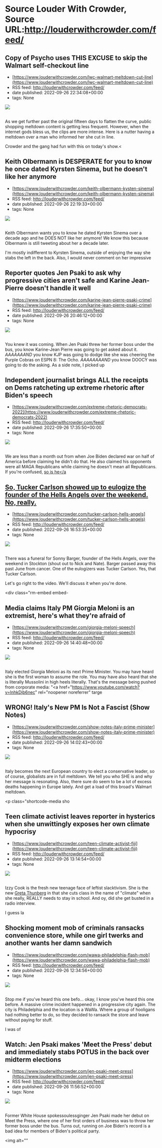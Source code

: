 # Source Louder With Crowder, Source URL:http://louderwithcrowder.com/feed/

## Copy of Psycho uses THIS EXCUSE to skip the Walmart self-checkout line
 - [https://www.louderwithcrowder.com/lwc-walmart-meltdown-cut-line](https://www.louderwithcrowder.com/lwc-walmart-meltdown-cut-line)
 - RSS feed: http://louderwithcrowder.com/feed/
 - date published: 2022-09-26 22:34:08+00:00
 - tags: None

<img src="https://www.louderwithcrowder.com/media-library/image.jpg?id=31828419&amp;width=1245&amp;height=700&amp;coordinates=0%2C0%2C0%2C0" /><br /><br /><p>As we get further past the original fifteen days to flatten the curve, public shopping meltdown content is getting less frequent. However, when the internet gods bless us, the clips are more intense. Here is a nutter having a meltdown over a man who informed her she cut in line.</p><p>Crowder and the gang had fun with this on today's show.<

## Keith Olbermann is DESPERATE for you to know he once dated Kyrsten Sinema, but he doesn't like her anymore
 - [https://www.louderwithcrowder.com/keith-olbermann-kysten-sinema](https://www.louderwithcrowder.com/keith-olbermann-kysten-sinema)
 - RSS feed: http://louderwithcrowder.com/feed/
 - date published: 2022-09-26 22:19:33+00:00
 - tags: None

<img src="https://www.louderwithcrowder.com/media-library/image.png?id=31827322&amp;width=1245&amp;height=700&amp;coordinates=0%2C76%2C0%2C42" /><br /><br /><p>
	Keith Olbermann wants you to know he dated Kyrsten Sinema over a decade ago and he DOES NOT like her anymore! We know this because Olbermann is still tweeting about her a decade later.</p><p>I'm mostly indifferent to Kyrsten Sinema, outside of enjoying the way she stabs the left in the back. Also, I would never comment on her impressive

## Reporter quotes Jen Psaki to ask why progressive cities aren't safe and Karine Jean-Pierre doesn't handle it well
 - [https://www.louderwithcrowder.com/karine-jean-pierre-psaki-crime](https://www.louderwithcrowder.com/karine-jean-pierre-psaki-crime)
 - RSS feed: http://louderwithcrowder.com/feed/
 - date published: 2022-09-26 20:46:12+00:00
 - tags: None

<img src="https://www.louderwithcrowder.com/media-library/image.png?id=31824680&amp;width=1200&amp;height=600&amp;coordinates=0%2C11%2C0%2C187" /><br /><br /><p>You knew it was coming. When Jen Psaki threw her former boss under the bus, you know Karine-Jean Pierre was going to get asked about it. <em>AAAAAAAND</em> you know KJP was going to dodge like she was cheering the Purple Cobras on ESPN 8: The Ocho. <em>AAAAAAAAND</em> you know DOOCY was going to do the asking. As a side note, I picked up

## Independent journalist brings ALL the receipts on Dems ratcheting up extreme rhetoric after Biden's speech
 - [https://www.louderwithcrowder.com/extreme-rhetoric-democrats-2022](https://www.louderwithcrowder.com/extreme-rhetoric-democrats-2022)
 - RSS feed: http://louderwithcrowder.com/feed/
 - date published: 2022-09-26 17:35:50+00:00
 - tags: None

<img src="https://www.louderwithcrowder.com/media-library/image.png?id=31822798&amp;width=1245&amp;height=700&amp;coordinates=0%2C0%2C0%2C120" /><br /><br /><p>We are less than a month out from when Joe Biden declared war on half of America before claiming he didn't do that. He also claimed his opponents were all MAGA Republicans while claiming he doesn't mean all Republicans. If you're confused, <a href="https://www.louderwithcrowder.com/joe-biden-unaired-60-minutes" target="_blank">so is he</a

## So, Tucker Carlson showed up to eulogize the founder of the Hells Angels over the weekend. No, really.
 - [https://www.louderwithcrowder.com/tucker-carlson-hells-angels](https://www.louderwithcrowder.com/tucker-carlson-hells-angels)
 - RSS feed: http://louderwithcrowder.com/feed/
 - date published: 2022-09-26 16:53:35+00:00
 - tags: None

<img src="https://www.louderwithcrowder.com/media-library/image.png?id=31822657&amp;width=1200&amp;height=800&amp;coordinates=0%2C0%2C23%2C0" /><br /><br /><p>There was a funeral for Sonny Barger, founder of the Hells Angels, over the weekend in Stockton (shout out to Nick and Nate). Barger passed away this past June from cancer. One of the eulogizers was Tucker Carlson. Yes, that Tucker Carlson.</p><p>Let's go right to the video. We'll discuss it when you're done.</p><div class="rm-embed embed-

## Media claims Italy PM Giorgia Meloni is an extremist, here's what they're afraid of
 - [https://www.louderwithcrowder.com/giorgia-meloni-speech](https://www.louderwithcrowder.com/giorgia-meloni-speech)
 - RSS feed: http://louderwithcrowder.com/feed/
 - date published: 2022-09-26 14:40:48+00:00
 - tags: None

<img src="https://www.louderwithcrowder.com/media-library/image.png?id=31822030&amp;width=1245&amp;height=700&amp;coordinates=0%2C0%2C0%2C118" /><br /><br /><p>Italy elected Giorgia Meloni as its next Prime Minister. You may have heard she is the first woman to assume the role. You may have also heard that she is literally Mussolini in high heels literally. That's the message being pushed from corporate media: "<a href="https://www.youtube.com/watch?v=lnhkDjb6nec" rel="noopener noreferrer" targe

## WRONG! Italy's New PM Is Not a Fascist (Show Notes)
 - [https://www.louderwithcrowder.com/show-notes-italy-prime-minister](https://www.louderwithcrowder.com/show-notes-italy-prime-minister)
 - RSS feed: http://louderwithcrowder.com/feed/
 - date published: 2022-09-26 14:02:43+00:00
 - tags: None

<img src="https://www.louderwithcrowder.com/media-library/image.jpg?id=31821966&amp;width=1200&amp;height=800&amp;coordinates=0%2C0%2C284%2C0" /><br /><br /><p>Italy becomes the next European country to elect a conservative leader, so of course, globalists are in full meltdown. We tell you who SHE is and why her message is resonating. Also, there sure do seem to be a lot of excess deaths happening in Europe lately. And get a load of this broad's Walmart meltdown.</p><p class="shortcode-media sho

## Teen climate activist leaves reporter in hysterics when she unwittingly exposes her own climate hypocrisy
 - [https://www.louderwithcrowder.com/teen-climate-activist-fiji](https://www.louderwithcrowder.com/teen-climate-activist-fiji)
 - RSS feed: http://louderwithcrowder.com/feed/
 - date published: 2022-09-26 13:14:54+00:00
 - tags: None

<img src="https://www.louderwithcrowder.com/media-library/image.png?id=31821695&amp;width=1200&amp;height=800&amp;coordinates=23%2C0%2C0%2C0" /><br /><br /><p>Izzy Cook is the fresh new teenage face of leftist slacktivism. She is the new <a href="https://www.louderwithcrowder.com/greta-thunberg-cop26" target="_blank">Greta Thunberg</a> in that she cuts class in the name of "climate" when she really, REALLY needs to stay in school. And oy, did she get busted in a radio interview.</p><p>I guess la

## Shocking moment mob of criminals ransacks convenience store, while one girl twerks and another wants her damn sandwich
 - [https://www.louderwithcrowder.com/wawa-philadelphia-flash-mob](https://www.louderwithcrowder.com/wawa-philadelphia-flash-mob)
 - RSS feed: http://louderwithcrowder.com/feed/
 - date published: 2022-09-26 12:34:56+00:00
 - tags: None

<img src="https://www.louderwithcrowder.com/media-library/image.jpg?id=31821601&amp;width=1200&amp;height=800&amp;coordinates=11%2C0%2C12%2C0" /><br /><br /><p>Stop me if you've heard this one befo... okay, I know you've heard this one before. A massive crime incident happened in a progressive city again. The city is Philadelphia and the location is a WaWa. Where a group of hooligans had nothing better to do, so they decided to ransack the store and leave without paying for stuff.</p><p>I was of

## Watch: Jen Psaki makes 'Meet the Press' debut and immediately stabs POTUS in the back over midterm elections
 - [https://www.louderwithcrowder.com/jen-psaki-meet-press](https://www.louderwithcrowder.com/jen-psaki-meet-press)
 - RSS feed: http://louderwithcrowder.com/feed/
 - date published: 2022-09-26 11:56:52+00:00
 - tags: None

<img src="https://www.louderwithcrowder.com/media-library/image.png?id=31821427&amp;width=1245&amp;height=700&amp;coordinates=0%2C0%2C0%2C118" /><br /><br /><p>Former White House spokessoulessginger Jen Psaki made her debut on Meet the Press, where one of her first orders of business was to throw her former boss under the bus. Turns out, running on Joe Biden's record is a bad idea for members of Biden's political party.</p><p class="shortcode-media shortcode-media-rebelmouse-image">
<img alt="" 

